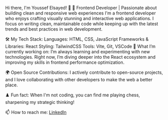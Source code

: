 Hi there, I'm Youssef Elsayed! 👋
🚀 Frontend Developer | Passionate about building clean and responsive web experiences
I'm a frontend developer who enjoys crafting visually stunning and interactive web applications. I focus on writing clean, maintainable code while keeping up with the latest trends and best practices in web development.

🛠️ My Tech Stack:
Languages: HTML, CSS, JavaScript
Frameworks & Libraries: React
Styling: TailwindCSS
Tools: Vite, Git, VSCode
🌱 What I’m currently working on:
I’m always learning and experimenting with new technologies. Right now, I’m diving deeper into the React ecosystem and improving my skills in frontend performance optimization.

🌍 Open Source Contributions:
I actively contribute to open-source projects, and I love collaborating with other developers to make the web a better place.

♟️ Fun fact:
When I'm not coding, you can find me playing chess, sharpening my strategic thinking!

📫 How to reach me:
[LinkedIn](https://www.linkedin.com/in/eng-youssef-elsayed/)
